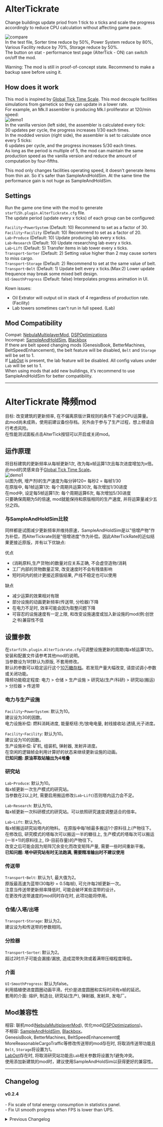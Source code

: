 # AlterTickrate

Change buildings update priod from 1 tick to x ticks and scale the progress accordingly to reduce CPU calculation without affecting game pace.  

![compare](https://raw.githubusercontent.com/starfi5h/DSP_Mod/dev/AlterTickrate/doc/compare.jpg)  
In the test file, Sorter time reduce by 50%,  Power System reduce by 80%, Various Facility reduce by 70%, Storage reduce by 50%.  
The button on stat - performance test page (AlterTick - ON) can switch on/off the mod.  

Warning: The mod is still in proof-of-concept state. Recommend to make a backup save before using it.  

## How does it work

This mod is inspired by [Global Tick Time Scale](https://mods.factorio.com/mod/GTTS). This mod decouple facilities simulations from gametick so they can update in a lower rate.  
For example, an Mk.II assembler is producing Mk.I proliferator at 120/min speed:  
![demo1](https://raw.githubusercontent.com/starfi5h/DSP_Mod/dev/AlterTickrate/doc/demo1.gif)  
In the vanilla version (left side), the assembler is calculated every tick:  
30 updates per cycle, the progress increases 1/30 each times.  
In the modded version (right side), the assembler is set to calculate once every 5 ticks:  
6 updates per cycle, and the progress increases 5/30 each times.  
As long as the period is multiple of 5, the mod can maintain the same production speed as the vanilla version and reduce the amount of computation by four-fifths.
  
This mod only changes facilities operating speed, it doesn't generate items from thin air. So it's safer than SampleAndHoldSim. At the same time the performance gain is not huge as SampleAndHoldSim.  

## Settings

Run the game one time with the mod to generate `starfi5h.plugin.AlterTickrate.cfg` file.  
The update period (update every x ticks) of each group can be configured:     

`Facility`-`PowerSystem` (Default: 10) Recommend to set as a factor of 30.  
`Facility`-`Facility` (Default: 10) Recommend to set as a factor of 20.  
`Lab`-`Produce` (Default: 10) Update producing lab every x ticks.  
`Lab`-`Research` (Default: 10) Update researching lab every x ticks.  
`Lab`-`Lift` (Default: 5) Transfer items in lab tower every x ticks.  
`Transport`-`Sorter` (Default: 2) Setting value higher than 2 may cause sorters to miss cargo.  
`Transport`-`Storage` (Default: 2) Recommend to set at the same value of belt.   
`Transport`-`Belt` (Default: 1) Update belt every x ticks.(Max:2) Lower update frequence may break some mixed belt design.  
`UI`-`SmoothProgress` (Default: false) Interpolates progress animation in UI.   

Kown issues:
- Oil Extrator will output oil in stack of 4 regardless of production rate. (Facility)  
- Lab towers sometimes can't run in full speed. (Lab)  

## Mod Compatibility
Compat: [NebulaMultiplayerMod](https://dsp.thunderstore.io/package/nebula/NebulaMultiplayerMod/), [DSPOptimizations](https://dsp.thunderstore.io/package/Selsion/DSPOptimizations/)  
Incompat: [SampleAndHoldSim](https://dsp.thunderstore.io/package/starfi5h/SampleAndHoldSim/), [Blackbox](https://dsp.thunderstore.io/package/Raptor/Blackbox/)  
If there are belt speed changing mods (GenesisBook, BetterMachines, BeltSpeedEnhancement), the belt feature will be disabled, `Belt` and `Storage` will be set to 1.  
If [LabOpt](https://dsp.thunderstore.io/package/soarqin/LabOpt/) is present, the lab feature will be disabled. All config values under `Lab` will be set to 1.  
When using mods that add new buildings, it's recommend to use SampleAndHoldSim for better compatibility.  

----

# AlterTickrate 降频mod

目标: 改变建筑的更新频率, 在不偏离原版计算规则的条件下减少CPU运算量。  
此mod尚未成熟，使用前建议备份存档。另外由于参与了生产过程，想上榜请自行考虑风险。  
在性能测试面板点击AlterTick按钮可以开启或关闭mod。  

## 运作原理

将目标建筑的更新频率从每帧更新1次, 改为每x帧运算1次且每次进度增加为x倍。  
此mod的灵感来自于[Global Tick Time Scale](https://mods.factorio.com/mod/GTTS)。  
![demo1](https://raw.githubusercontent.com/starfi5h/DSP_Mod/dev/AlterTickrate/doc/demo1.gif)  
以图为例, 增产剂I的生产速度为每分钟120= 每秒2 = 每帧1/30  
在原版中, 每1帧运算1次: 每个周期共运算30次, 每次增加1/30进度  
在mod中, 设定每5帧运算1次: 每个周期运算6次, 每次增加5/30进度  
只要确保周期为5的倍速, mod就能保持和原版相同的生产速度, 并将运算量减少五分之四。  

### 与SampleAndHoldSim比较

同样都是试图减少更新频率并维持原速，SampleAndHoldSim是以"倍增产物"作为补偿，而AlterTickrate则是"倍增进度"作为补偿。因此AlterTickRate的近似结果更接近原版，并有以下优缺点:

优点
- (消耗原料,生产货物)的数量对应关系正确, 不会虚空造物/消耗
- 工厂内部的货物数量正常, 改变速度时不会有残值影响
- 短时间内的统计更接近原版结果, 产线不稳定也可以使用

缺点
- 减少运算的效果相对有限
- 部分设施的动画更新频率(传送带, 分检器)下降
- 在电力不足时, 效率可能会因为取整问题下降
- 可容忍的设施速度有一定上限, 和改变设施速度或加入新设施的mod(例:创世之书)兼容性不佳

## 设置参数

在`starfi5h.plugin.AlterTickrate.cfg`可调整设施更新的周期(每x帧运算1次)。  
安装和配置文件请参考其他mod的说明。  
当参数设为1时默认为原版, 不套用修改。  
默认的参数可以稳定运行这个[10万糖存档](https://www.bilibili.com/video/BV1so4y1679M/)。若发现产量大幅改变, 请尝试调小参数或关闭功能。  
降频功能稳定程度: 电力 > 仓储 > 生产设施 > 研究站(生产/科研) > 研究站(搬运) > 分捡器 > 传送带  

### 电力与生产设施

`Facility`-`PowerSystem`: 默认为10。  
建议设为30的因数。  
电力设施补偿: 燃料消耗进度, 能量枢纽:充/放电电量, 射线接收站:透镜,光子进度。  

`Facility`-`Facility`: 默认为10。  
建议设为10的因数。  
生产设施补偿: 矿机, 组装机, 弹射器, 发射井进度。  
在空闲的逻辑帧会利用计算好的状态来继续更新设施的动画。  
**已知问题: 原油萃取站输出为4堆叠**  

### 研究站

`Lab`-`Produce`: 默认为10。  
每x帧更新一次生产模式的研究站。  
当参数在2以上时, 需要启用搬运修改(`Lab`-`Lift`)否则塔内运力会不足。  

`Lab`-`Research`: 默认为10。  
每x帧更新一次科研模式的研究站。可以依照研究速度调整适合的倍率。  

`Lab`-`Lift`: 默认为5。  
每x帧搬运研究站塔内的物料。
在原版中每1帧最多搬运1个原料往上/产物往下。   
在修改后, 研究模式的塔每次可以搬运一半的糖往上, 生产模式的塔每次可以搬运(一半+1)的原料往上, (9-目前存量)的产物往下。  
改变之后可能会因为矩阵冗余变化而改变矩阵产量, 需要一些时间重新平衡。  
**已知问题: 塔中研究站有时无法跑满, 需要精准输出时不建议使用**  

### 传送带
`Transport`-`Belt`: 默认为1, 最大值为2。  
原版最高速为蓝带(30每秒 = 0.5每帧), 可允许每2帧更新一次。  
注意当传送带更新频率降低时, 可能会破坏某些混带的设计。  
在更改传送带速度的mod同时存在时, 此项功能将停用。  

### 仓储/入塔/出塔
`Transport`-`Storage`: 默认为2。  
建议设为和传送带的参数相同。  

### 分捡器
`Transport`-`Sorter`: 默认为2。  
超过2时爪子可能会漏接/漏放, 造成混带失效或着满带压缩程度降低。  

### 介面
`UI`-`SmoothProgress`: 默认为false。  
利用插植使进度圆圈动画平滑。代价是进度圆圈和实际时间有x帧的延迟。  
套用的介面: 熔炉, 制造台, 研究站(生产), 弹射器, 发射井, 发电厂。  

## Mod兼容性

相容: 联机mod([NebulaMultiplayerMod](https://dsp.thunderstore.io/package/nebula/NebulaMultiplayerMod/)), 优化mod([DSPOptimizations](https://dsp.thunderstore.io/package/Selsion/DSPOptimizations/))。  
不相容: [SampleAndHoldSim](https://dsp.thunderstore.io/package/starfi5h/SampleAndHoldSim/), [Blackbox](https://dsp.thunderstore.io/package/Raptor/Blackbox/)。  
GenesisBook, BetterMachines, BeltSpeedEnhancement或MoreReasonableCargoTraffic等修改传送带的mod存在时, 将取消传送带功能且`Belt`, `Storage`将设置为1。  
[LabOpt](https://dsp.thunderstore.io/package/soarqin/LabOpt/)存在时, 将取消研究站功能且`Lab`相关参数将设置为1避免冲突。  
使用添加新建筑的mod时，建议使用SampleAndHoldSim以获得更好的兼容性。  

----

## Changelog

#### v0.2.4
\- Fix scale of total energy consumption in statistics panel.  
\- Fix UI smooth progress when FPS is lower than UPS.  

<details>
<summary>Previous Changelog</summary>

#### v0.2.3
\- Fix request power of ray receivers.  
\- Add LabOpt compat.  

#### v0.2.2
\- Add UI-SmoothProgress config option.  
\- Add additional notification for incompat mods check (ItemProto/RecipeProto).  

#### v0.2.1  
\- Rework lab lift. Now it no longer limit to max 4.  
\- Fix ray receiver graviton lens usage.  
\- Fix mining machine output stack to match mining speed.  
\- Fix inserter wait idle tick.  

v0.2.0 - Rework to fix lab. Renew config settings.  
v0.1.2 - Fix power stat value. Fix local fractionators abnormal.  
v0.1.1 - Fix belt feature doesn't apply.  
v0.1.0 - Initial release. (DSP 0.9.27.15466)  

</details>